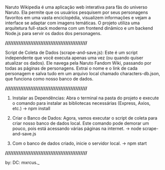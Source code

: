 Naruto Wikipedia é uma aplicação web interativa para fãs do universo Naruto. Ela permite que os usuários pesquisem por seus personagens favoritos em uma vasta enciclopédia, visualizem informações e vejam a interface se adaptar com imagens temáticas.
O projeto utiliza uma arquitetura full-stack moderna com um frontend dinâmico e um backend Node.js para servir os dados dos personagens.

**/////////////////////////////////////////////////**

Script de Coleta de Dados (scrape-and-save.js):
Este é um script independente que você executa apenas uma vez (ou quando quiser atualizar os dados).
Ele navega pela Naruto Fandom Wiki, passando por todas as páginas de personagens.
Extrai o nome e o link de cada personagem e salva tudo em um arquivo local chamado characters-db.json, que funciona como nosso banco de dados.

**/////////////////////////////////////////////////**

1. Instalar as Dependências:
   Abra o terminal na pasta do projeto e execute o comando para instalar as bibliotecas necessárias (Express, Axios, etc.) -> npm install

2. Criar o Banco de Dados:
   Agora, vamos executar o script de coleta para criar nosso banco de dados local. Este comando pode demorar um pouco, pois está acessando várias páginas na internet. -> node scrape-and-save.js

3. Com o banco de dados criado, inicie o servidor local. -> npm start

**/////////////////////////////////////////////////**

by:
DC: mxrcus.\_
